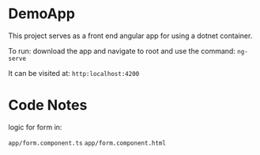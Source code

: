 # DemoApp

This project serves as a front end angular app for using a dotnet container. 

To run: download the app and navigate to root and use the command:
`ng-serve`

It can be visited at: `http:localhost:4200`

# Code Notes

logic for form in:

`app/form.component.ts`
`app/form.component.html`
